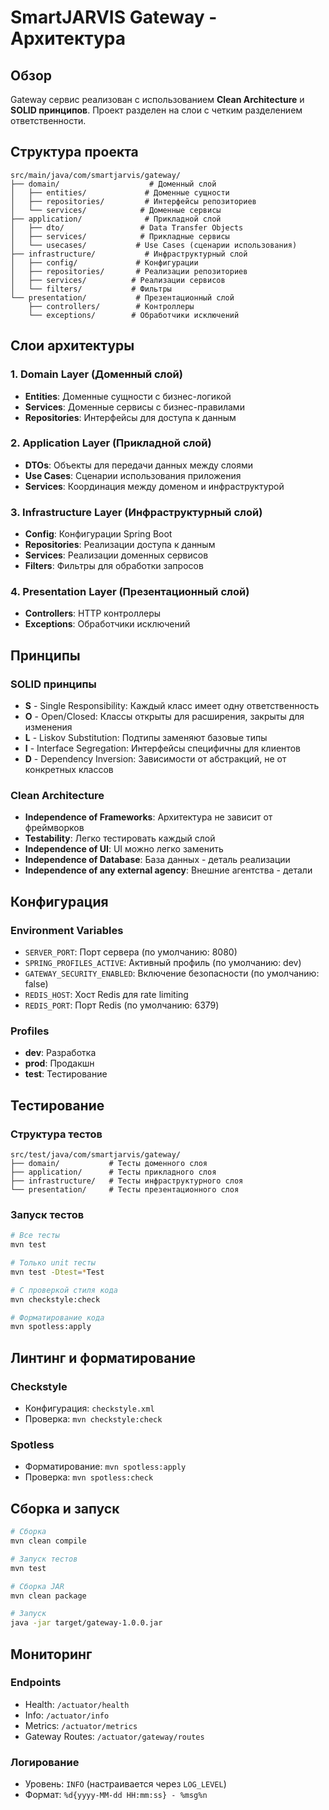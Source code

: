 # SmartJARVIS Gateway - Архитектура

## Обзор

Gateway сервис реализован с использованием **Clean Architecture** и **SOLID принципов**. Проект разделен на слои с четким разделением ответственности.

## Структура проекта

```
src/main/java/com/smartjarvis/gateway/
├── domain/                    # Доменный слой
│   ├── entities/             # Доменные сущности
│   ├── repositories/         # Интерфейсы репозиториев
│   └── services/            # Доменные сервисы
├── application/              # Прикладной слой
│   ├── dto/                 # Data Transfer Objects
│   ├── services/            # Прикладные сервисы
│   └── usecases/           # Use Cases (сценарии использования)
├── infrastructure/           # Инфраструктурный слой
│   ├── config/             # Конфигурации
│   ├── repositories/       # Реализации репозиториев
│   ├── services/          # Реализации сервисов
│   └── filters/           # Фильтры
└── presentation/           # Презентационный слой
    ├── controllers/        # Контроллеры
    └── exceptions/        # Обработчики исключений
```

## Слои архитектуры

### 1. Domain Layer (Доменный слой)
- **Entities**: Доменные сущности с бизнес-логикой
- **Services**: Доменные сервисы с бизнес-правилами
- **Repositories**: Интерфейсы для доступа к данным

### 2. Application Layer (Прикладной слой)
- **DTOs**: Объекты для передачи данных между слоями
- **Use Cases**: Сценарии использования приложения
- **Services**: Координация между доменом и инфраструктурой

### 3. Infrastructure Layer (Инфраструктурный слой)
- **Config**: Конфигурации Spring Boot
- **Repositories**: Реализации доступа к данным
- **Services**: Реализации доменных сервисов
- **Filters**: Фильтры для обработки запросов

### 4. Presentation Layer (Презентационный слой)
- **Controllers**: HTTP контроллеры
- **Exceptions**: Обработчики исключений

## Принципы

### SOLID принципы
- **S** - Single Responsibility: Каждый класс имеет одну ответственность
- **O** - Open/Closed: Классы открыты для расширения, закрыты для изменения
- **L** - Liskov Substitution: Подтипы заменяют базовые типы
- **I** - Interface Segregation: Интерфейсы специфичны для клиентов
- **D** - Dependency Inversion: Зависимости от абстракций, не от конкретных классов

### Clean Architecture
- **Independence of Frameworks**: Архитектура не зависит от фреймворков
- **Testability**: Легко тестировать каждый слой
- **Independence of UI**: UI можно легко заменить
- **Independence of Database**: База данных - деталь реализации
- **Independence of any external agency**: Внешние агентства - детали

## Конфигурация

### Environment Variables
- `SERVER_PORT`: Порт сервера (по умолчанию: 8080)
- `SPRING_PROFILES_ACTIVE`: Активный профиль (по умолчанию: dev)
- `GATEWAY_SECURITY_ENABLED`: Включение безопасности (по умолчанию: false)
- `REDIS_HOST`: Хост Redis для rate limiting
- `REDIS_PORT`: Порт Redis (по умолчанию: 6379)

### Profiles
- **dev**: Разработка
- **prod**: Продакшн
- **test**: Тестирование

## Тестирование

### Структура тестов
```
src/test/java/com/smartjarvis/gateway/
├── domain/           # Тесты доменного слоя
├── application/      # Тесты прикладного слоя
├── infrastructure/   # Тесты инфраструктурного слоя
└── presentation/     # Тесты презентационного слоя
```

### Запуск тестов
```bash
# Все тесты
mvn test

# Только unit тесты
mvn test -Dtest=*Test

# С проверкой стиля кода
mvn checkstyle:check

# Форматирование кода
mvn spotless:apply
```

## Линтинг и форматирование

### Checkstyle
- Конфигурация: `checkstyle.xml`
- Проверка: `mvn checkstyle:check`

### Spotless
- Форматирование: `mvn spotless:apply`
- Проверка: `mvn spotless:check`

## Сборка и запуск

```bash
# Сборка
mvn clean compile

# Запуск тестов
mvn test

# Сборка JAR
mvn clean package

# Запуск
java -jar target/gateway-1.0.0.jar
```

## Мониторинг

### Endpoints
- Health: `/actuator/health`
- Info: `/actuator/info`
- Metrics: `/actuator/metrics`
- Gateway Routes: `/actuator/gateway/routes`

### Логирование
- Уровень: `INFO` (настраивается через `LOG_LEVEL`)
- Формат: `%d{yyyy-MM-dd HH:mm:ss} - %msg%n` 